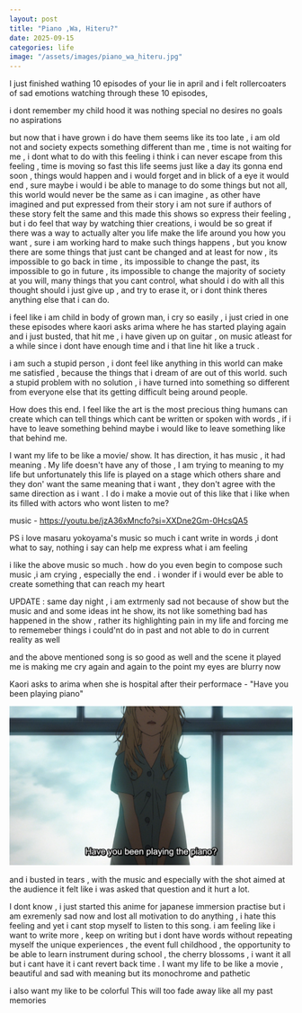 ```yaml
---
layout: post
title: "Piano ,Wa, Hiteru?"
date: 2025-09-15
categories: life
image: "/assets/images/piano_wa_hiteru.jpg"
---
```



I just finished wathing 10 episodes of your lie in april and i felt rollercoaters of sad emotions watching through these 10 episodes,

i dont remember my child hood it was nothing special no desires no goals no aspirations

but now that i have grown i do have them seems like its too late , i am old not and society expects something different than me , time is not waiting for me , i dont what to do with this feeling i think i can never escape from this feeling , time is moving so fast this life seems just like a day its gonna end soon , things would happen and i would forget and in blick of a eye it would end , sure maybe i would i be able to manage to do some things but not all, this world would never be the same as i can imagine , as other have imagined and put expressed from their story i am not sure if authors of these story felt the same and this made this shows so express their feeling , but i do feel that way by watching thier creations, i would be so great if there was a way to actually alter you life make the life around you how you want , sure i am working hard to make such things happens , but you know there are some things that just cant be changed and at least for now , its impossible to go back in time , its impossible to change the past, its impossible to go in future , its impossible to change the majority of society at you will, many things that you cant control, what should i do with all this thought should i just give up , and try to erase it, or i dont think theres anything else that i can do.

i feel like i am child in body of grown man, i cry so easily , i just cried in one these episodes where kaori asks arima where he has started playing again and i just busted, that hit me , i have given up on guitar , on music atleast for a while since i dont have enough time and i that line hit like a truck .

i am such a stupid person , i dont feel like anything in this world can make me satisfied , because the things that i dream of are out of this world. such a stupid problem with no solution , i have turned into something so different from everyone else that its getting difficult being around people.

How does this end. I feel like the art is the most precious thing humans can create which can tell things which cant be written or spoken with words , if i have to leave something behind maybe i would like to leave something like that behind me.

I want my life to be like a movie/ show. It has direction, it has music , it had meaning . My life doesn't have any of those , I am trying to meaning to my life but unfortunately this life is played on a stage which others share and they don' want the same meaning that i want , they don't agree with the same direction as i want . I do i make a movie out of this like that i like when its filled with actors who wont listen to me?



music - 
https://youtu.be/jzA36xMncfo?si=XXDne2Gm-0HcsQA5

PS  i love masaru yokoyama's music so much i cant write in words ,i dont what to say, nothing i say can help me express what i am feeling


i like the above music so much . how do you even begin to compose such music ,i am crying , especially the end . i wonder if i would ever be able to create something that can reach my heart

UPDATE : same day night , i am extrmenly sad not because of show but the music and and some ideas int he show, its not like something bad has happened in the show , rather its highlighting pain in my life and forcing me to rememeber things i could'nt do in past and not able to do in current reality as well

and the above mentioned song is so good as well and the scene it played me is making me cry again and again to the point my eyes are blurry now

Kaori asks to arima when she is hospital after their performace - 
"Have you been playing piano"

![piano_wa_hiteru.png](/assets/images/piano_wa_hiteru.png)

and i busted in tears , with the music and especially with the shot aimed at the audience it felt like i was asked that question and it hurt a lot.

I dont know , i just started this anime for japanese immersion practise but i am exremenly sad now and lost all motivation to do anything , i hate this feeling and yet i cant stop myself to listen to this song.
i am feeling like i want to write more , keep on writing but i dont have words without repeating myself
the unique experiences , the event full childhood , the opportunity to be able to learn instrument during school , the cherry blossoms , i want it all but i cant have it i cant revert back time . I want my life to be like a movie , beautiful and sad with meaning but its monochrome and pathetic 

i also want my like to be colorful
This will too fade away like all my past memories
